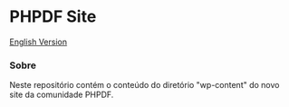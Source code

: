 # PHPDF Site 

[English Version](./README-EN.md)

### Sobre

Neste repositório contém o conteúdo do diretório "wp-content" do novo site da comunidade PHPDF. 
